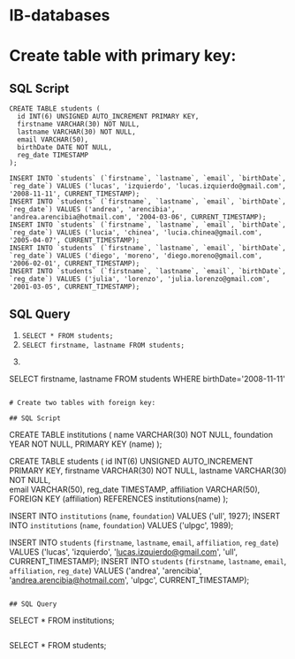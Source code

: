 # IB-databases

# Create table with primary key:

## SQL Script

```
CREATE TABLE students ( 
  id INT(6) UNSIGNED AUTO_INCREMENT PRIMARY KEY, 
  firstname VARCHAR(30) NOT NULL, 
  lastname VARCHAR(30) NOT NULL,  
  email VARCHAR(50),
  birthDate DATE NOT NULL,
  reg_date TIMESTAMP 
); 

INSERT INTO `students` (`firstname`, `lastname`, `email`, `birthDate`, `reg_date`) VALUES ('lucas', 'izquierdo', 'lucas.izquierdo@gmail.com', '2008-11-11', CURRENT_TIMESTAMP); 
INSERT INTO `students` (`firstname`, `lastname`, `email`, `birthDate`, `reg_date`) VALUES ('andrea', 'arencibia', 'andrea.arencibia@hotmail.com', '2004-03-06', CURRENT_TIMESTAMP);
INSERT INTO `students` (`firstname`, `lastname`, `email`, `birthDate`, `reg_date`) VALUES ('lucia', 'chinea', 'lucia.chinea@gmail.com', '2005-04-07', CURRENT_TIMESTAMP);
INSERT INTO `students` (`firstname`, `lastname`, `email`, `birthDate`, `reg_date`) VALUES ('diego', 'moreno', 'diego.moreno@gmail.com', '2006-02-01', CURRENT_TIMESTAMP);
INSERT INTO `students` (`firstname`, `lastname`, `email`, `birthDate`, `reg_date`) VALUES ('julia', 'lorenzo', 'julia.lorenzo@gmail.com', '2001-03-05', CURRENT_TIMESTAMP);
```

## SQL Query
1. `SELECT * FROM students;`
1. `SELECT firstname, lastname FROM students;`
1. ```
SELECT firstname, lastname FROM students
WHERE birthDate='2008-11-11'
```

# Create two tables with foreign key:

## SQL Script

```
CREATE TABLE institutions (
  name VARCHAR(30) NOT NULL,
  foundation YEAR NOT NULL,
  PRIMARY KEY (name)
);

CREATE TABLE students ( 
  id INT(6) UNSIGNED AUTO_INCREMENT PRIMARY KEY, 
  firstname VARCHAR(30) NOT NULL, 
  lastname VARCHAR(30) NOT NULL,  
  email VARCHAR(50),
  reg_date TIMESTAMP, 
  affiliation VARCHAR(50),
  FOREIGN KEY (affiliation) REFERENCES institutions(name)
); 

INSERT INTO `institutions` (`name`, `foundation`) VALUES ('ull', 1927); 
INSERT INTO `institutions` (`name`, `foundation`) VALUES ('ulpgc', 1989); 

INSERT INTO `students` (`firstname`, `lastname`, `email`, `affiliation`, `reg_date`) VALUES ('lucas', 'izquierdo', 'lucas.izquierdo@gmail.com', 'ull', CURRENT_TIMESTAMP); 
INSERT INTO `students` (`firstname`, `lastname`, `email`, `affiliation`, `reg_date`) VALUES ('andrea', 'arencibia', 'andrea.arencibia@hotmail.com', 'ulpgc', CURRENT_TIMESTAMP);
```

## SQL Query
```
SELECT * FROM institutions;
```
```
SELECT * FROM students;
```

